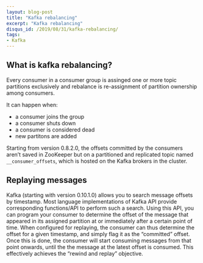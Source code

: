 ```yaml
---
layout: blog-post
title: "Kafka rebalancing"
excerpt: "Kafka rebalancing"
disqus_id: /2019/08/31/kafka-rebalancing/
tags:
- Kafka
---
```


## What is kafka rebalancing?

Every consumer in a consumer group is assinged one or more topic partitions exclusively and rebalance is re-assignment of partition ownership among consumers.

It can happen when:
* a consumer joins the group
* a consumer shuts down
* a consumer is considered dead
* new partitons are added

Starting from version 0.8.2.0, the offsets committed by the consumers aren’t saved in ZooKeeper but on a partitioned and replicated topic named `__consumer_offsets`, which is hosted on the Kafka brokers in the cluster.

## Replaying messages

Kafka (starting with version 0.10.1.0) allows you to search message offsets by timestamp. Most language implementations of Kafka API provide corresponding functions/API to perform such a search. Using this API, you can program your consumer to determine the offset of the message that appeared in its assigned partition at or immediately after a certain point of time. When configured for replaying, the consumer can thus determine the offset for a given timestamp, and simply flag it as the “committed” offset. Once this is done, the consumer will start consuming messages from that point onwards, until the the message at the latest offset is consumed. This effectively achieves the “rewind and replay” objective.